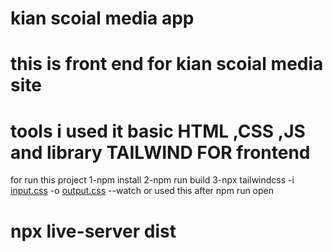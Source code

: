 # **kian scoial media app**
# this is front end for kian scoial media site 
# tools i used it basic HTML ,CSS ,JS and library **TAILWIND** FOR frontend 
for run this project 
1-npm install
2-npm run build
3-npx tailwindcss -i [input.css](http://_vscodecontentref_/0) -o [output.css](http://_vscodecontentref_/1) --watch
or used this after npm run open 
#   **npx live-server dist**
